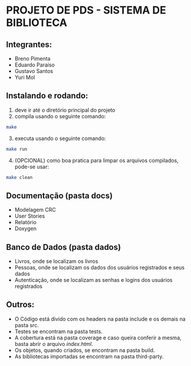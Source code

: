 # PROJETO DE PDS - SISTEMA DE BIBLIOTECA

## Integrantes:
* Breno Pimenta
* Eduardo Paraíso
* Gustavo Santos
* Yuri Mol 

## Instalando e rodando:
1. deve ir até o diretório principal do projeto
2. compila usando o seguinte comando:
```bash
make
```
3. executa usando o seguinte comando: 
```bash
make run
```
4. (OPCIONAL) como boa pratica para limpar os arquivos compilados, pode-se usar:
```bash
make clean
```
## Documentação (pasta docs)
* Modelagem CRC
* User Stories
* Relatório
* Doxygen

## Banco de Dados (pasta dados)
* Livros, onde se localizam os livros
* Pessoas, onde se localizam os dados dos usuários registrados e seus dados
* Autenticação, onde se localizam as senhas e logins dos usuários registrados

## Outros:
* O Código está divido com os headers na pasta include e os demais na pasta src. 
* Testes se encontram na pasta tests.
* A cobertura está na pasta coverage e caso queira conferir a mesma, basta abrir o arquivo *index.html*.
* Os objetos, quando criados, se encontram na pasta build.
* As bibliotecas importadas se encontram na pasta third-party.
